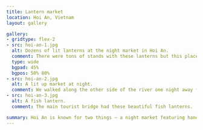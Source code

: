 ```yaml
---
title: Lantern market
location: Hoi An, Vietnam
layout: gallery

gallery:
- gridtype: flex-2
- src: hoi-an-1.jpg
  alt: Dozens of lit lanterns at the night market in Hoi An.
  comment: There were tons of stands with these lanterns but this place was one of the biggest.
  type: wide
  bgpad: 45%
  bgpos: 50% 80%
- src: hoi-an-2.jpg
  alt: A lit up market at night.
  comment: We walked along the other side of the river one night away from the bustling market.
- src: hoi-an-3.jpg
  alt: A fish lantern.
  comment: The main tourist bridge had these beautiful fish lanterns.

summary: Hoi An is known for two things — a night market featuring hand-made silk lanterns, and its tailor shops.
---
```

